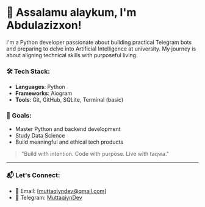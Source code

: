 # 👋 Assalamu alaykum, I'm Abdulazizxon!

I'm a Python developer passionate about building practical Telegram bots and preparing to delve into Artificial Intelligence at university. My journey is about aligning technical skills with purposeful living.

### 🛠️ Tech Stack:
- **Languages**: Python  
- **Frameworks**: Aiogram  
- **Tools**: Git, GitHub, SQLite, Terminal (basic)

### 📌 Goals:
- Master Python and backend development  
- Study Data Science
- Build meaningful and ethical tech products  

> "Build with intention. Code with purpose. Live with taqwa."

---

### 📬 Let's Connect:
- 📧 Email: [muttaqiyndev@gmail.com]  
- 💬 Telegram: [MuttaqiynDev](https://t.me/MuttaqiynDev)
